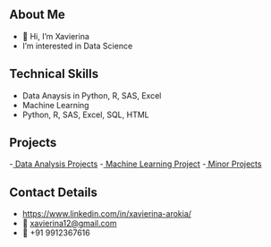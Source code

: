 
## About Me
- 👋 Hi, I’m Xavierina
- I’m interested in Data Science

## Technical Skills
- Data Anaysis in Python, R, SAS, Excel
- Machine Learning
- Python, R, SAS, Excel, SQL, HTML

## Projects
-<a href="https://github.com/xavierina12/Data-Analytics/tree/main/Projects/1.%20Data%20Analysis%20Projects"> Data Analysis Projects</a>
-<a href="https://github.com/xavierina12/Zoo-Animal-Classification-Machine-Learning-Project"> Machine Learning Project</a>
-<a href="https://github.com/xavierina12/Data-Analytics/tree/main/Projects/Minor%20Projects"> Minor Projects </a>

## Contact Details
- https://www.linkedin.com/in/xavierina-arokia/
- :e-mail: xavierina12@gmail.com
- :calling: +91 9912367616

